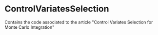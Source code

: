 # ControlVariatesSelection
Contains the code associated to the article "Control Variates Selection for Monte Carlo Integration"
